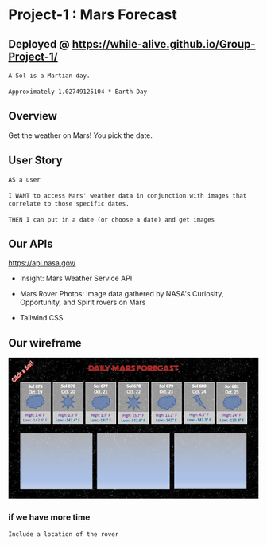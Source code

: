 # Project-1 : Mars Forecast

## Deployed @ https://while-alive.github.io/Group-Project-1/

```
A Sol is a Martian day. 

Approximately 1.02749125104 * Earth Day
```

## Overview
Get the weather on Mars! You pick the date.

## User Story
```
AS a user 

I WANT to access Mars' weather data in conjunction with images that correlate to those specific dates.

THEN I can put in a date (or choose a date) and get images
```

## Our APIs
https://api.nasa.gov/
* Insight: Mars Weather Service API
  
* Mars Rover Photos: Image data gathered by NASA's Curiosity, Opportunity, and Spirit rovers on Mars
  
* Tailwind CSS


## Our wireframe 

![DAILY MARS FORECAST](./assets/Mockup.png)

### if we have more time
```
Include a location of the rover 
```